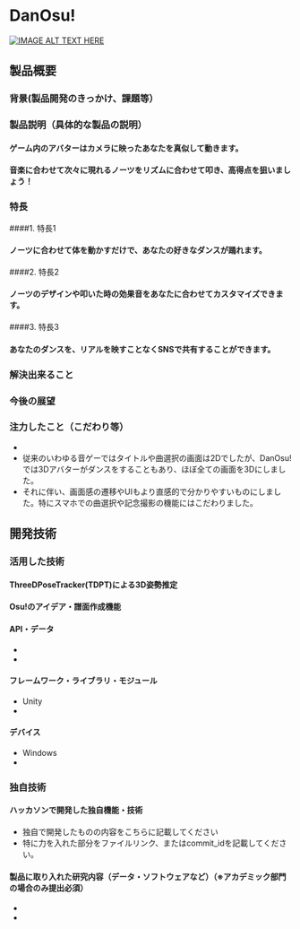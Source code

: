 # DanOsu!

[![IMAGE ALT TEXT HERE](https://jphacks.com/wp-content/uploads/2021/07/JPHACKS2021_ogp.jpg)](https://www.youtube.com/watch?v=LUPQFB4QyVo)

## 製品概要
### 背景(製品開発のきっかけ、課題等）
### 製品説明（具体的な製品の説明）
#### ゲーム内のアバターはカメラに映ったあなたを真似して動きます。
#### 音楽に合わせて次々に現れるノーツをリズムに合わせて叩き、高得点を狙いましょう！
### 特長
####1. 特長1
#### ノーツに合わせて体を動かすだけで、あなたの好きなダンスが踊れます。
####2. 特長2
#### ノーツのデザインや叩いた時の効果音をあなたに合わせてカスタマイズできます。
####3. 特長3
#### あなたのダンスを、リアルを映すことなくSNSで共有することができます。

### 解決出来ること
### 今後の展望
### 注力したこと（こだわり等）
* 
* 従来のいわゆる音ゲーではタイトルや曲選択の画面は2Dでしたが、DanOsu!では3Dアバターがダンスをすることもあり、ほぼ全ての画面を3Dにしました。
* それに伴い、画面感の遷移やUIもより直感的で分かりやすいものにしました。特にスマホでの曲選択や記念撮影の機能にはこだわりました。

## 開発技術
### 活用した技術
#### ThreeDPoseTracker(TDPT)による3D姿勢推定
#### Osu!のアイデア・譜面作成機能
#### API・データ
* 
* 

#### フレームワーク・ライブラリ・モジュール
* Unity
* 

#### デバイス
* Windows
* 

### 独自技術
#### ハッカソンで開発した独自機能・技術
* 独自で開発したものの内容をこちらに記載してください
* 特に力を入れた部分をファイルリンク、またはcommit_idを記載してください。

#### 製品に取り入れた研究内容（データ・ソフトウェアなど）（※アカデミック部門の場合のみ提出必須）
* 
* 

